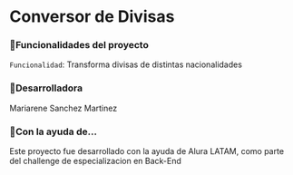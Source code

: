 # Conversor de Divisas


### :hammer:Funcionalidades del proyecto

`Funcionalidad`: Transforma divisas de distintas nacionalidades

### 🌻Desarrolladora
Mariarene Sanchez Martinez

### 📌Con la ayuda de...
Este proyecto fue desarrollado con la ayuda de Alura LATAM, como parte del challenge de especializacion en Back-End
